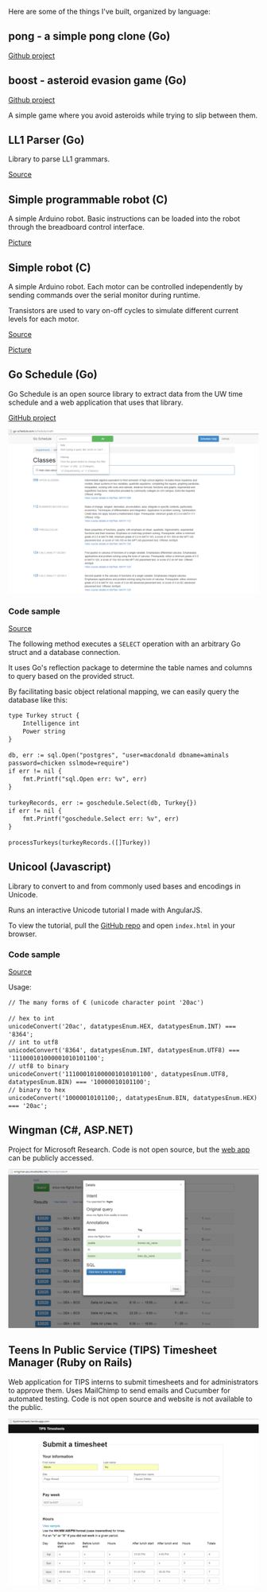 Here are some of the things I've built, organized by language:

## pong - a simple pong clone (Go)

[Github project](https://github.com/kvu787/pong)

## boost - asteroid evasion game (Go)

[Github project](https://github.com/kvu787/boost)

A simple game where you avoid asteroids while trying to slip between them.

## LL1 Parser (Go)

Library to parse LL1 grammars.

[Source](https://bitbucket.org/kvu787/ll1)

## Simple programmable robot (C)

A simple Arduino robot. Basic instructions can be loaded into the robot through the breadboard control interface.

[Picture](https://raw.githubusercontent.com/kvu787/portfolio/master/images/robot2.png)

## Simple robot (C)

A simple Arduino robot. Each motor can be controlled independently by sending commands over the serial monitor during runtime.

Transistors are used to vary on-off cycles to simulate different current levels for each motor.

[Source](https://bitbucket.org/kvu787/robot)

[Picture](https://raw.githubusercontent.com/kvu787/portfolio/master/images/robot.png)

## Go Schedule (Go)

Go Schedule is an open source library to extract data from the UW time schedule and a web application that uses that library.

[GitHub project](https://github.com/kvu787/goschedule/)

![Screen shot of GoSchedule](https://raw.githubusercontent.com/kvu787/portfolio/master/images/goschedule.png)

### Code sample

[Source](https://github.com/kvu787/goschedule/blob/master/lib/database.go)

The following method executes a `SELECT` operation with an arbitrary Go struct and a database connection.

It uses Go's reflection package to determine the table names and columns to query based on the provided struct.

By facilitating basic object relational mapping, we can easily query the database like this:

	type Turkey struct {
		Intelligence int
		Power string
	}

	db, err := sql.Open("postgres", "user=macdonald dbname=aminals password=chicken sslmode=require")
	if err != nil {
		fmt.Printf("sql.Open err: %v", err)
	}

	turkeyRecords, err := goschedule.Select(db, Turkey{})
	if err != nil {
		fmt.Printf("goschedule.Select err: %v", err)
	}
	
	processTurkeys(turkeyRecords.([]Turkey))

## Unicool (Javascript)

Library to convert to and from commonly used bases and encodings in Unicode.

Runs an interactive Unicode tutorial I made with AngularJS.

To view the tutorial, pull the [GitHub repo](https://github.com/kvu787/unicool) and open `index.html` in your browser.

### Code sample

[Source](https://github.com/kvu787/unicool/blob/master/unicode.js)

Usage:

	// The many forms of € (unicode character point '20ac')

	// hex to int 
	unicodeConvert('20ac', datatypesEnum.HEX, datatypesEnum.INT) === '8364';
	// int to utf8
	unicodeConvert('8364', datatypesEnum.INT, datatypesEnum.UTF8) === '111000101000001010101100';
	// utf8 to binary
	unicodeConvert('111000101000001010101100', datatypesEnum.UTF8, datatypesEnum.BIN) === '10000010101100';
	// binary to hex
	unicodeConvert('10000010101100;, datatypesEnum.BIN, datatypesEnum.HEX) === '20ac';

## Wingman (C#, ASP.NET)

Project for Microsoft Research. Code is not open source, but the [web app](http://wingman.azurewebsites.net/) can be publicly accessed.

![Screen shot of Wingman](https://raw.githubusercontent.com/kvu787/portfolio/master/images/wingman.png)

## Teens In Public Service (TIPS) Timesheet Manager (Ruby on Rails)

Web application for TIPS interns to submit timesheets and for administrators to approve them. 
Uses MailChimp to send emails and Cucumber for automated testing.
Code is not open source and website is not available to the public.

![Screen shot of TIPS timesheet manager](https://raw.githubusercontent.com/kvu787/portfolio/master/images/tips.png)
